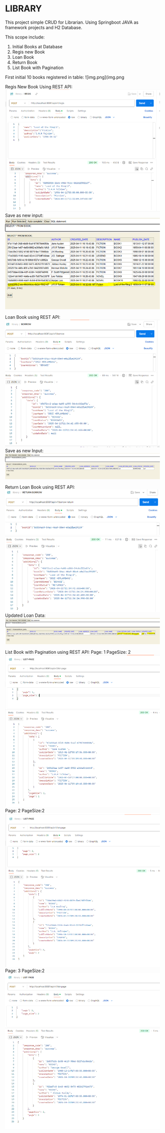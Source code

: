 # LIBRARY

This project simple CRUD for Librarian. Using Springboot JAVA as framework projects and H2 Database.

This scope include:
1. Initial Books at Database
2. Regis new Book
3. Loan Book
4. Return Book
5. List Book with Pagination

First initial 10 books registered in table:
![img.png](img.png

Regis New Book Using REST API:
![img_1.png](src/main/resources/static/img_1.png)
Save as new input:
![img_2.png](src/main/resources/static/img_2.png)

Loan Book using REST API:
![img_3.png](src/main/resources/static/img_3.png)
Save as new Input:
![img_4.png](src/main/resources/static/img_4.png)

Return Loan Book using REST API:
![img_5.png](src/main/resources/static/img_5.png)
Updated Loan Data:
![img_6.png](src/main/resources/static/img_6.png)

List Book with Pagination using REST API:
Page: 1 PageSize: 2
![img_7.png](src/main/resources/static/img_7.png)
Page: 2 PageSize:2
![img_8.png](src/main/resources/static/img_8.png)
Page: 3 PageSize:2
![img_9.png](src/main/resources/static/img_9.png)
